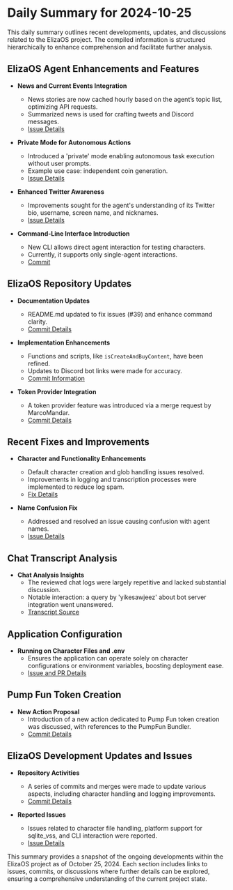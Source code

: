 # Daily Summary for 2024-10-25

This daily summary outlines recent developments, updates, and discussions related to the ElizaOS project. The compiled information is structured hierarchically to enhance comprehension and facilitate further analysis.

## ElizaOS Agent Enhancements and Features

- **News and Current Events Integration**
  - News stories are now cached hourly based on the agent’s topic list, optimizing API requests.
  - Summarized news is used for crafting tweets and Discord messages.
  - [Issue Details](https://github.com/elizaOS/eliza/issues/26)

- **Private Mode for Autonomous Actions**
  - Introduced a 'private' mode enabling autonomous task execution without user prompts.
  - Example use case: independent coin generation.
  - [Issue Details](https://github.com/elizaOS/eliza/issues/29)

- **Enhanced Twitter Awareness**
  - Improvements sought for the agent's understanding of its Twitter bio, username, screen name, and nicknames.
  - [Issue Details](https://github.com/elizaOS/eliza/issues/27)

- **Command-Line Interface Introduction**
  - New CLI allows direct agent interaction for testing characters.
  - Currently, it supports only single-agent interactions.
  - [Commit](https://github.com/elizaOS/eliza/commit/eeeed7d804f7818411aefa20088379c7da3e4596)

## ElizaOS Repository Updates

- **Documentation Updates**
  - README.md updated to fix issues (#39) and enhance command clarity.
  - [Commit Details](https://github.com/elizaOS/eliza/commit/24af1c5dcea72cad241f650b74b80bb36bcb3200)

- **Implementation Enhancements**
  - Functions and scripts, like `isCreateAndBuyContent`, have been refined.
  - Updates to Discord bot links were made for accuracy.
  - [Commit Information](https://github.com/elizaOS/eliza/commit/bda7386589572a342e55070633f31e2e57f01158)

- **Token Provider Integration**
  - A token provider feature was introduced via a merge request by MarcoMandar.
  - [Commit Details](https://github.com/elizaOS/eliza/commit/2988d68a7d5160ab5dee22f10c77dcb5dfc523c0)

## Recent Fixes and Improvements

- **Character and Functionality Enhancements**
  - Default character creation and glob handling issues resolved.
  - Improvements in logging and transcription processes were implemented to reduce log spam.
  - [Fix Details](https://github.com/elizaOS/eliza/commit/2117ade29e81769f1e4ac4d08644fdd419e133bb)

- **Name Confusion Fix**
  - Addressed and resolved an issue causing confusion with agent names.
  - [Issue Details](https://github.com/elizaOS/eliza/issues/32)

## Chat Transcript Analysis

- **Chat Analysis Insights**
  - The reviewed chat logs were largely repetitive and lacked substantial discussion.
  - Notable interaction: a query by 'yikesawjeez' about bot server integration went unanswered.
  - [Transcript Source](https://discord.com/channels/1253563208833433701/1326603270893867064)

## Application Configuration

- **Running on Character Files and .env**
  - Ensures the application can operate solely on character configurations or environment variables, boosting deployment ease.
  - [Issue and PR Details](https://github.com/elizaOS/eliza/issues/30)

## Pump Fun Token Creation

- **New Action Proposal**
  - Introduction of a new action dedicated to Pump Fun token creation was discussed, with references to the PumpFun Bundler.
  - [Commit Details](https://github.com/elizaOS/eliza/commit/a236d54afb94b41b232eb3f42c71dd1abec762d4)

## ElizaOS Development Updates and Issues

- **Repository Activities**
  - A series of commits and merges were made to update various aspects, including character handling and logging improvements.
  - [Commit Details](https://github.com/elizaOS/eliza/commit/b9a51c361bfd761eb0cd407633e88fa67bee75a8)

- **Reported Issues**
  - Issues related to character file handling, platform support for sqlite_vss, and CLI interaction were reported.
  - [Issue Details](https://github.com/elizaOS/eliza/issues/40)

This summary provides a snapshot of the ongoing developments within the ElizaOS project as of October 25, 2024. Each section includes links to issues, commits, or discussions where further details can be explored, ensuring a comprehensive understanding of the current project state.
